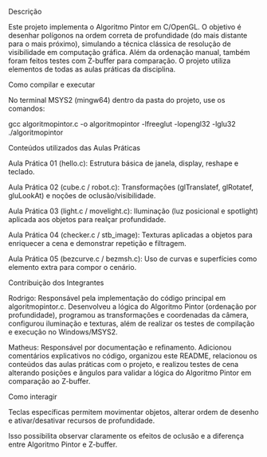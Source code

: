 Descrição

Este projeto implementa o Algoritmo Pintor em C/OpenGL. O objetivo é desenhar polígonos na ordem correta de profundidade (do mais distante para o mais próximo), simulando a técnica clássica de resolução de visibilidade em computação gráfica.
Além da ordenação manual, também foram feitos testes com Z-buffer para comparação. O projeto utiliza elementos de todas as aulas práticas da disciplina.

Como compilar e executar

No terminal MSYS2 (mingw64) dentro da pasta do projeto, use os comandos:

gcc algoritmopintor.c -o algoritmopintor -lfreeglut -lopengl32 -lglu32
./algoritmopintor

Conteúdos utilizados das Aulas Práticas

Aula Prática 01 (hello.c): Estrutura básica de janela, display, reshape e teclado.

Aula Prática 02 (cube.c / robot.c): Transformações (glTranslatef, glRotatef, gluLookAt) e noções de oclusão/visibilidade.

Aula Prática 03 (light.c / movelight.c): Iluminação (luz posicional e spotlight) aplicada aos objetos para realçar profundidade.

Aula Prática 04 (checker.c / stb_image): Texturas aplicadas a objetos para enriquecer a cena e demonstrar repetição e filtragem.

Aula Prática 05 (bezcurve.c / bezmsh.c): Uso de curvas e superfícies como elemento extra para compor o cenário.

Contribuição dos Integrantes

Rodrigo:
Responsável pela implementação do código principal em algoritmopintor.c. Desenvolveu a lógica do Algoritmo Pintor (ordenação por profundidade), programou as transformações e coordenadas da câmera, configurou iluminação e texturas, além de realizar os testes de compilação e execução no Windows/MSYS2.

Matheus:
Responsável por documentação e refinamento. Adicionou comentários explicativos no código, organizou este README, relacionou os conteúdos das aulas práticas com o projeto, e realizou testes de cena alterando posições e ângulos para validar a lógica do Algoritmo Pintor em comparação ao Z-buffer.

Como interagir

Teclas específicas permitem movimentar objetos, alterar ordem de desenho e ativar/desativar recursos de profundidade.

Isso possibilita observar claramente os efeitos de oclusão e a diferença entre Algoritmo Pintor e Z-buffer.
